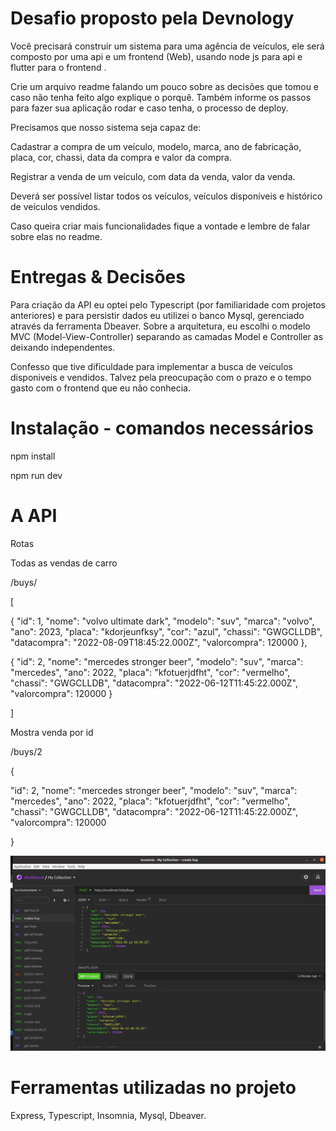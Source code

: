 # Desafio proposto pela Devnology
Você precisará construir um sistema para uma agência de veículos, ele será composto por uma api e um frontend (Web), usando node js para api e flutter para o frontend . 

Crie um arquivo readme falando um pouco sobre as decisões que tomou e caso não tenha feito algo explique o porquê. Também informe os passos para fazer sua aplicação rodar e caso tenha, o processo de deploy.

Precisamos que nosso sistema seja capaz de:

Cadastrar a compra de um veículo, modelo, marca, ano de fabricação, placa, cor, chassi, data da compra e valor da compra.

Registrar a venda de um veículo, com data da venda, valor da venda.

Deverá ser possível listar todos os veículos, veículos disponíveis e histórico de veículos vendidos.

Caso queira criar mais funcionalidades fique a vontade e lembre de falar sobre elas no readme.



# Entregas & Decisões

Para criação da API eu optei pelo Typescript (por familiaridade com projetos anteriores) e para persistir dados eu utilizei o banco Mysql, gerenciado através da ferramenta Dbeaver.
Sobre a arquitetura, eu escolhi o modelo MVC (Model-View-Controller) separando as camadas Model e Controller as deixando independentes.

Confesso que tive dificuldade para implementar a busca de veículos disponiveis e vendidos. Talvez pela preocupação com o prazo e o tempo gasto com o frontend que eu não conhecia. 



# Instalação - comandos necessários
npm install

npm run dev


# A API

Rotas

Todas as vendas de carro

/buys/

[

  {
    "id": 1,
    "nome": "volvo ultimate dark",
    "modelo": "suv",
    "marca": "volvo",
    "ano": 2023,
    "placa": "kdorjeunfksy",
    "cor": "azul",
    "chassi": "GWGCLLDB",
    "datacompra": "2022-08-09T18:45:22.000Z",
    "valorcompra": 120000
  },


  {
    "id": 2,
    "nome": "mercedes stronger beer",
    "modelo": "suv",
    "marca": "mercedes",
    "ano": 2022,
    "placa": "kfotuerjdfht",
    "cor": "vermelho",
    "chassi": "GWGCLLDB",
    "datacompra": "2022-06-12T11:45:22.000Z",
    "valorcompra": 120000
  }

]


Mostra venda por id

/buys/2


{

  "id": 2,
  "nome": "mercedes stronger beer",
  "modelo": "suv",
  "marca": "mercedes",
  "ano": 2022,
  "placa": "kfotuerjdfht",
  "cor": "vermelho",
  "chassi": "GWGCLLDB",
  "datacompra": "2022-06-12T11:45:22.000Z",
  "valorcompra": 120000

}





![alt text](https://github.com/Emersonovidio/devnology-backend/blob/master/images/postBuy.png)







# Ferramentas utilizadas no projeto
Express, Typescript, Insomnia, Mysql, Dbeaver.

